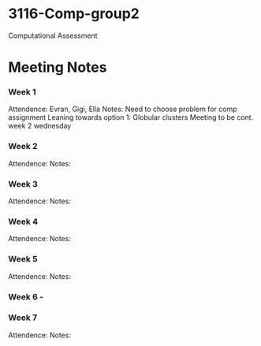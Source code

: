 # 3116-Comp-group2
Computational Assessment 
# Meeting Notes
### Week 1
Attendence: Evran, Gigi, Ella
Notes:
Need to choose problem for comp assignment
Leaning towards option 1: Globular clusters
Meeting to be cont. week 2 wednesday
### Week 2
Attendence: 
Notes:
### Week 3
Attendence: 
Notes:
### Week 4
Attendence: 
Notes:
### Week 5
Attendence: 
Notes:
### Week 6 - 
### Week 7
Attendence: 
Notes: